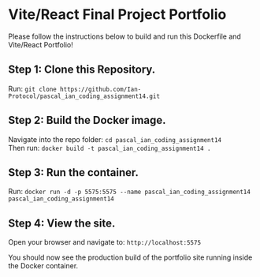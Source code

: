 # Vite/React Final Project Portfolio

Please follow the instructions below to build and run this Dockerfile and Vite/React Portfolio!

## Step 1: Clone this Repository.

Run: `git clone https://github.com/Ian-Protocol/pascal_ian_coding_assignment14.git`

## Step 2: Build the Docker image.

Navigate into the repo folder: `cd pascal_ian_coding_assignment14`  
Then run: `docker build -t pascal_ian_coding_assignment14 .`

## Step 3: Run the container.

Run: `docker run -d -p 5575:5575 --name pascal_ian_coding_assignment14 pascal_ian_coding_assignment14`

## Step 4: View the site.

Open your browser and navigate to: `http://localhost:5575`

You should now see the production build of the portfolio site running inside the Docker container.